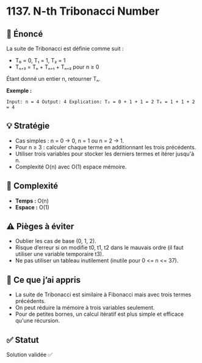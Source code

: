 # 1137. N-th Tribonacci Number

## 📝 Énoncé
La suite de Tribonacci est définie comme suit :
- T₀ = 0, T₁ = 1, T₂ = 1
- Tₙ₊₃ = Tₙ + Tₙ₊₁ + Tₙ₊₂ pour n ≥ 0

Étant donné un entier n, retourner Tₙ.

**Exemple :**

`Input: n = 4
Output: 4
Explication:
T₃ = 0 + 1 + 1 = 2
T₄ = 1 + 1 + 2 = 4`

## 💡 Stratégie
- Cas simples : n = 0 → 0, n = 1 ou n = 2 → 1.
- Pour n ≥ 3 : calculer chaque terme en additionnant les trois précédents.
- Utiliser trois variables pour stocker les derniers termes et itérer jusqu'à n.
- Complexité O(n) avec O(1) espace mémoire.

## 🧠 Complexité
- **Temps :** O(n)  
- **Espace :** O(1)

## ⚠️ Pièges à éviter
- Oublier les cas de base (0, 1, 2).
- Risque d’erreur si on modifie t0, t1, t2 dans le mauvais ordre (il faut utiliser une variable temporaire t3).
- Ne pas utiliser un tableau inutilement (inutile pour 0 <= n <= 37).

## 💬 Ce que j’ai appris
- La suite de Tribonacci est similaire à Fibonacci mais avec trois termes précédents.
- On peut réduire la mémoire à trois variables seulement.
- Pour de petites bornes, un calcul itératif est plus simple et efficace qu'une récursion.

## ✅ Statut
Solution validée ✅
